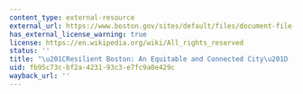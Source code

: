 ```yaml
---
content_type: external-resource
external_url: https://www.boston.gov/sites/default/files/document-file-07-2017/resilient_boston_digital.pdf
has_external_license_warning: true
license: https://en.wikipedia.org/wiki/All_rights_reserved
status: ''
title: "\u201CResilient Boston: An Equitable and Connected City\u201D (PDF - 111 MB)"
uid: fb95c73c-bf2a-4231-93c3-e7fc9a0e429c
wayback_url: ''
---
```

